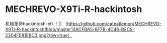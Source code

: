 # MECHREVO-X9Ti-R-hackintosh
机械革命hackintosh-efi
！[] （https://github.com/cateatlemon/MECHREVO-X9Ti-R-hackintosh/blob/master13ACFBA5-6F7B-4C46-B2C9-2304FE81E8C3.png?raw=true）
